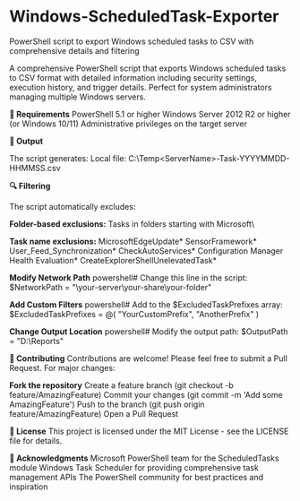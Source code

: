 # Windows-ScheduledTask-Exporter
PowerShell script to export Windows scheduled tasks to CSV with comprehensive details and filtering

A comprehensive PowerShell script that exports Windows scheduled tasks to CSV format with detailed information including security settings, execution history, and trigger details. Perfect for system administrators managing multiple Windows servers.

**🔧 Requirements**
PowerShell 5.1 or higher
Windows Server 2012 R2 or higher (or Windows 10/11)
Administrative privileges on the target server

**📂 Output**

The script generates:
Local file: C:\Temp\<ServerName>-Task-YYYYMMDD-HHMMSS.csv

**🔍 Filtering**

The script automatically excludes:

**Folder-based exclusions:**
Tasks in folders starting with Microsoft\

**Task name exclusions:**
MicrosoftEdgeUpdate*
SensorFramework*
User_Feed_Synchronization*
CheckAutoServices*
Configuration Manager Health Evaluation*
CreateExplorerShellUnelevatedTask*


**Modify Network Path**
powershell# Change this line in the script:
$NetworkPath = "\\your-server\your-share\your-folder"


**Add Custom Filters**
powershell# Add to the $ExcludedTaskPrefixes array:
$ExcludedTaskPrefixes = @(
    "YourCustomPrefix",
    "AnotherPrefix"
)


**Change Output Location**
powershell# Modify the output path:
$OutputPath = "D:\Reports"


**🤝 Contributing**
Contributions are welcome! Please feel free to submit a Pull Request. For major changes:

**Fork the repository**
Create a feature branch (git checkout -b feature/AmazingFeature)
Commit your changes (git commit -m 'Add some AmazingFeature')
Push to the branch (git push origin feature/AmazingFeature)
Open a Pull Request

**📄 License**
This project is licensed under the MIT License - see the LICENSE file for details.


**🙏 Acknowledgments**
Microsoft PowerShell team for the ScheduledTasks module
Windows Task Scheduler for providing comprehensive task management APIs
The PowerShell community for best practices and inspiration
